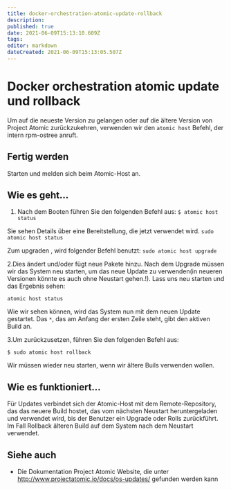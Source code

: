 ```yaml
---
title: docker-orchestration-atomic-update-rollback
description: 
published: true
date: 2021-06-09T15:13:10.609Z
tags: 
editor: markdown
dateCreated: 2021-06-09T15:13:05.507Z
---
```


# Docker orchestration atomic update und rollback

Um auf die neueste Version zu gelangen oder auf die ältere Version von Project Atomic zurückzukehren, verwenden wir den `atomic host` Befehl, der intern rpm-ostree anruft.

## Fertig werden

Starten und melden sich beim Atomic-Host an.

## Wie es geht…

1. Nach dem Booten führen Sie den folgenden Befehl aus:
`$ atomic host status`

Sie sehen Details über eine Bereitstellung, die jetzt verwendet wird.
`sudo atomic host status`

Zum upgraden , wird folgender Befehl benutzt:
`sudo atomic host upgrade`

2.Dies ändert und/oder fügt neue Pakete hinzu. Nach dem Upgrade müssen wir das System neu starten, um das neue Update zu verwenden(in neueren Versionen könnte es auch ohne Neustart gehen.!). Lass uns neu starten und das Ergebnis sehen:

`atomic host status`

Wie wir sehen können, wird das System nun mit dem neuen Update gestartet. Das `*`, das am Anfang der ersten Zeile steht, gibt den aktiven Build an.

3.Um zurückzusetzen, führen Sie den folgenden Befehl aus:

`$ sudo atomic host rollback`

Wir müssen wieder neu starten, wenn wir ältere Buils verwenden wollen.

## Wie es funktioniert…

Für Updates verbindet sich der Atomic-Host mit dem Remote-Repository, das das neuere Build hostet, das vom nächsten Neustart heruntergeladen und verwendet wird, bis der Benutzer ein Upgrade oder Rolls zurückführt. Im Fall Rollback älteren Build auf dem System nach dem Neustart verwendet.

## Siehe auch

* Die Dokumentation Project Atomic Website, die unter http://www.projectatomic.io/docs/os-updates/ gefunden werden kann
